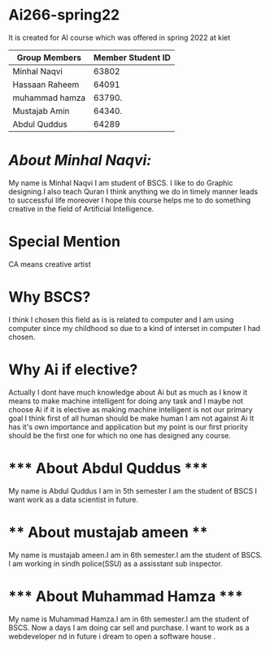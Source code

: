 # Ai266-spring22
It is created for AI course which was offered in spring 2022 at kiet

| Group Members   | Member Student ID |
| --------------- | ----------------- |
| Minhal Naqvi    | 63802             |
| Hassaan Raheem  | 64091             |
| muhammad hamza  | 63790.            |
| Mustajab Amin   | 64340.            |
| Abdul Quddus    | 64289             |


# ***About Minhal Naqvi:***

My name is Minhal Naqvi I am student of BSCS. I like to do Graphic designing.I also teach Quran I think anything we do in timely manner leads to successful life moreover I hope this course helps me to do something creative in the field of Artificial Intelligence.

# Special Mention

CA means creative artist

# Why BSCS?

I think I chosen this field as is is related to computer and I am using computer since my childhood so due to a kind of interset in computer I had chosen.

# Why Ai if elective?

Actually I dont have much knowledge about Ai but as much as I know it means to make machine intelligent for doing any task and I maybe not choose Ai if it is elective as making machine intelligent is not our primary goal I think first of all human should be make human I am not against Ai It has it's own importance and application but my point is our first priority should be the first one for which no one has designed any course.
# *** About Abdul Quddus ***
My name is Abdul Quddus I am in 5th semester I am the student of BSCS I want work as a data scientist in future.

# ** About mustajab ameen **
My name is mustajab ameen.I am in 6th semester.I am the student of BSCS. I am working in sindh police(SSU) as a assisstant sub inspector.

# *** About Muhammad Hamza ***
My name is Muhammad Hamza.I am in 6th semester.I am the student of BSCS. Now a days I am doing car sell and purchase. I want to work as a webdeveloper nd in future i dream to open a software house .

